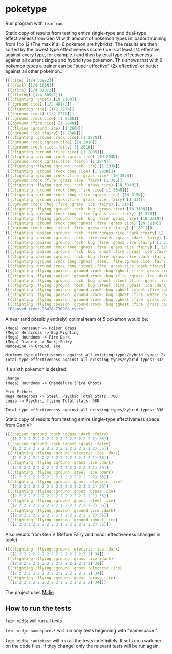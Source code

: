 # poketype

Run program with  `lein run`.

Static copy of results from testing entire single-type and dual-type effectiveness from Gen VI with amount of pokemon types in loadout running from 1 to 12 (The max if all 6 pokemon are hybrids). The results are then sorted by the lowest type effectiveness score (Ice is at least 1/4 effective against every type, for example.) and then by total type effectiveness against all current single and hybrid type pokemon. This shows that with 9 pokemon types a trainer can be "super effective" (2x effective) or better against all other pokemon.:

```clojure
([(:ice) [1/4 339/2]] 
 [(:rock) [1/4 166N]] 
 [(:fire) [1/4 313/2]] 
 [(:flying) [1/4 305/2]])
([(:fighting :ghost) [1N 210N]]
 [(:ground :ice) [1/2 481/2]]
 [(:fighting :ice) [1/2 227N]]
 [(:ground :rock) [1/2 227N]])
([(:ground :rock :ice) [1 266N]]
 [(:ground :fire :ice) [1 264N]]
 [(:flying :ground :ice) [1 260N]]
 [(:ground :ice :fairy) [1 258N]])
([(:fighting :ground :rock :ice) [1 282N]]
 [(:ground :rock :grass :ice) [1N 281N]]
 [(:ground :rock :ice :fairy) [1 281N]]
 [(:fighting :ground :fire :ice) [1 280N]])
([(:fighting :ground :rock :grass :ice) [1N 294N]]
 [(:ground :rock :grass :ice :fairy) [1 294N]]
 [(:fighting :flying :ground :rock :ice) [1 293N]]
 [(:fighting :ground :rock :bug :ice) [1 293N]])
([(:fighting :ground :rock :fire :grass :ice) [1N 305N]]
 [(:ground :rock :fire :grass :ice :fairy) [1 305]]
 [(:fighting :flying :ground :rock :grass :ice) [1N 304N]]
 [(:fighting :ground :rock :bug :fire :ice) [1 304N]])
([(:fighting :ground :rock :bug :fire :grass :ice) [1N 315N]]
 [(:fighting :ground :rock :fire :grass :ice :fairy) [1 314]]
 [(:ground :rock :bug :fire :grass :ice :fairy) [1 314]]
 [(:fighting :flying :ground :rock :bug :grass :ice) [1N 313N]])
([(:fighting :ground :rock :bug :fire :grass :ice :fairy) [1 323]]
 [(:fighting :flying :ground :rock :bug :fire :grass :ice) [1N 321N]]
 [(:fighting :ground :rock :bug :ghost :fire :grass :ice) [1N 321N]]
 [(:ground :rock :bug :steel :fire :grass :ice :fairy) [1 321]])
([(:fighting :poison :ground :rock :fire :grass :ice :dark :fairy) [2 326]]
 [(:fighting :poison :ground :rock :fire :water :grass :dark :fairy) [2 316]]
 [(:fighting :poison :ground :rock :bug :fire :grass :ice :fairy) [1 328]]
 [(:fighting :ground :rock :bug :ghost :fire :grass :ice :fairy) [1 328]])
([(:fighting :poison :ground :rock :bug :ghost :fire :grass :ice :fairy) [2 332]]
 [(:fighting :poison :ground :rock :bug :fire :grass :ice :dark :fairy) [2 332]]
 [(:fighting :ground :rock :bug :ghost :steel :fire :grass :ice :fairy) [2 332]]
 [(:fighting :ground :rock :bug :steel :fire :grass :ice :dark :fairy) [2 332]])
([(:fighting :flying :poison :ground :rock :bug :ghost :fire :grass :ice :fairy) [2 336]]
 [(:fighting :flying :poison :ground :rock :bug :fire :grass :ice :dark :fairy) [2 336]]
 [(:fighting :flying :ground :rock :bug :ghost :steel :fire :grass :ice :fairy) [2 336]]
 [(:fighting :flying :ground :rock :bug :steel :fire :grass :ice :dark :fairy) [2 336]])
([(:fighting :flying :poison :ground :rock :bug :ghost :steel :fire :grass :ice :fairy) [2 338]]
 [(:fighting :flying :poison :ground :rock :bug :ghost :fire :water :grass :ice :fairy) [2 338]]
 [(:fighting :flying :poison :ground :rock :bug :ghost :fire :grass :electric :ice :fairy) [2 338]]
 [(:fighting :flying :poison :ground :rock :bug :ghost :fire :grass :psychic :ice :fairy) [2 338]])
 "Elapsed time: 96428.730988 msecs"
```

A near (and possibly entirely) optimal team of 5 pokemon would be: 
```
(Mega) Venasaur -> Poison Grass
(Mega) Heracross -> Bug Fighting
(Mega) Houndoom -> Fire Dark
(Mega) Diancie -> Rock, Fairy
Mamoswine -> Ground, Ice

Minimum type effectiveness against all existing types/hybrid types: 2x
Total type effectiveness against all existing types/hybrid types: 332
```
If a sixth pokemon is desired:
```
Change: 
(Mega) Houndoom -> Chandelure (Fire Ghost)

Pick Either:
Mega Metagross -> Steel, Psychic Total Stats: 700
Lugia -> Psychic, flying Total stats: 680 

Total type effectiveness against all existing types/hybrid types: 338
```

Static copy of results from testing entire single-type effectiveness space from Gen VI:

```clojure
([(:poison :ground :rock :grass :dark :fairy)
  [(1 2 2 2 2 2 2 2 2 2 2 2 2 2 2 2 2 2) 35]]
 [(:poison :ground :rock :ghost :grass :fairy)
  [(1 2 2 2 2 2 2 2 2 2 2 2 2 2 2 2 2 2) 35]]
 [(:fighting :flying :ground :electric :ice :dark)
  [(2 2 2 2 2 2 2 2 2 2 2 2 2 2 2 2 2 1) 35]]
 [(:fighting :flying :ground :grass :ice :dark)
  [(2 2 2 2 2 2 2 2 2 2 2 2 2 2 2 2 2 1) 35]]
 [(:fighting :flying :ground :steel :ice :dark)
  [(2 2 2 2 2 2 2 2 2 2 1 2 2 2 2 2 2 2) 35]]
 [(:fighting :flying :ground :ghost :electric :ice)
  [(2 2 2 2 2 2 2 2 2 2 2 2 2 2 2 2 2 1) 35]]
 [(:fighting :flying :ground :ghost :grass :ice)
  [(2 2 2 2 2 2 2 2 2 2 2 2 2 2 2 2 2 1) 35]]
 [(:fighting :flying :ground :ghost :steel :ice)
  [(2 2 2 2 2 2 2 2 2 2 1 2 2 2 2 2 2 2) 35]]
 [(:fighting :flying :poison :ground :ice :dark)
  [(2 2 2 2 2 2 2 2 2 2 1 2 2 2 2 2 2 2) 35]]
 [(:fighting :flying :poison :ground :ghost :ice)
  [(2 2 2 2 2 2 2 2 2 2 1 2 2 2 2 2 2 2) 35]])
```

Also results from Gen V (Before Fairy and minor effectiveness changes in table).
```clojure
([(:fighting :flying :ground :electric :ice :dark)
  [(2 2 2 2 2 2 2 2 2 2 2 2 2 2 2 2 2) 34]]
 [(:fighting :flying :ground :grass :ice :dark)
  [(2 2 2 2 2 2 2 2 2 2 2 2 2 2 2 2 2) 34]]
 [(:fighting :flying :ground :ghost :electric :ice)
  [(2 2 2 2 2 2 2 2 2 2 2 2 2 2 2 2 2) 34]]
 [(:fighting :flying :ground :ghost :grass :ice)
  [(2 2 2 2 2 2 2 2 2 2 2 2 2 2 2 2 2) 34]])
```
The project uses [Midje](https://github.com/marick/Midje/).

## How to run the tests

`lein midje` will run all tests.

`lein midje namespace.*` will run only tests beginning with "namespace.".

`lein midje :autotest` will run all the tests indefinitely. It sets up a
watcher on the code files. If they change, only the relevant tests will be
run again.
